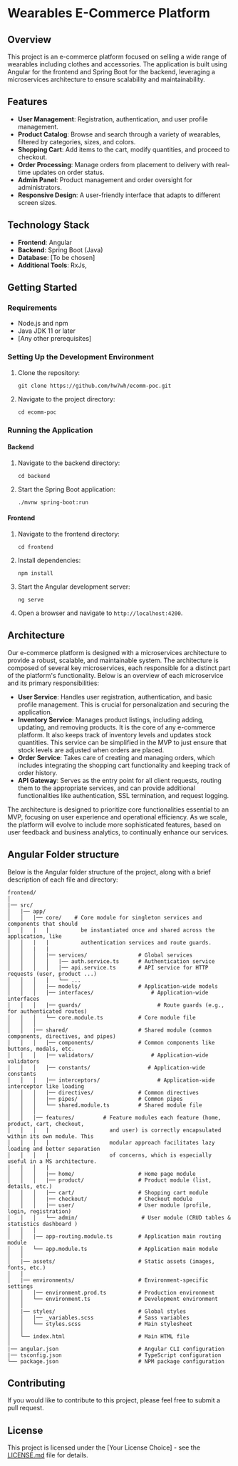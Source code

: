 # Wearables E-Commerce Platform

## Overview
This project is an e-commerce platform focused on selling a wide range of wearables including clothes and accessories. The application is built using Angular for the frontend and Spring Boot for the backend, leveraging a microservices architecture to ensure scalability and maintainability.

## Features
- **User Management**: Registration, authentication, and user profile management.
- **Product Catalog**: Browse and search through a variety of wearables, filtered by categories, sizes, and colors.
- **Shopping Cart**: Add items to the cart, modify quantities, and proceed to checkout.
- **Order Processing**: Manage orders from placement to delivery with real-time updates on order status.
- **Admin Panel**: Product management and order oversight for administrators.
- **Responsive Design**: A user-friendly interface that adapts to different screen sizes.

## Technology Stack
- **Frontend**: Angular
- **Backend**: Spring Boot (Java)
- **Database**: [To be chosen]
- **Additional Tools**: RxJs, 

## Getting Started

### Requirements
- Node.js and npm
- Java JDK 11 or later
- [Any other prerequisites]

### Setting Up the Development Environment
1. Clone the repository:
   ```
   git clone https://github.com/hw7wh/ecomm-poc.git
   ```
2. Navigate to the project directory:
   ```
   cd ecomm-poc
   ```

### Running the Application

#### Backend
1. Navigate to the backend directory:
   ```
   cd backend
   ```
2. Start the Spring Boot application:
   ```
   ./mvnw spring-boot:run
   ```

#### Frontend
1. Navigate to the frontend directory:
   ```
   cd frontend
   ```
2. Install dependencies:
   ```
   npm install
   ```
3. Start the Angular development server:
   ```
   ng serve
   ```
4. Open a browser and navigate to `http://localhost:4200`.

## Architecture

Our e-commerce platform is designed with a microservices architecture to provide a robust, scalable, and maintainable system. The architecture is composed of several key microservices, each responsible for a distinct part of the platform's functionality. Below is an overview of each microservice and its primary responsibilities:

- **User Service**: Handles user registration, authentication, and basic profile management. This is crucial for personalization and securing the application.
- **Inventory Service**: Manages product listings, including adding, updating, and removing products. It is the core of any e-commerce platform. It also keeps track of inventory levels and updates stock quantities. This service can be simplified in the MVP to just ensure that stock levels are adjusted when orders are placed.
- **Order Service**: Takes care of creating and managing orders, which includes integrating the shopping cart functionality and keeping track of order history.
- **API Gateway**: Serves as the entry point for all client requests, routing them to the appropriate services, and can provide additional functionalities like authentication, SSL termination, and request logging.

The architecture is designed to prioritize core functionalities essential to an MVP, focusing on user experience and operational efficiency. As we scale, the platform will evolve to include more sophisticated features, based on user feedback and business analytics, to continually enhance our services.

## Angular Folder structure
Below is the Angular folder structure of the project, along with a brief description of each file and directory:

```
frontend/ 
│
|── src/
│   |── app/
│   │   |── core/    # Core module for singleton services and components that should
│   │   |   |          be instantiated once and shared across the application, like
│   │   |   |          authentication services and route guards.
│   │   |   |                                     
│   │   │   |── services/                # Global services
│   │   │   │   |── auth.service.ts      # Authentication service
│   │   │   │   |── api.service.ts       # API service for HTTP requests (user, product ...)
│   │   │   │   └── ...
│   │   │   |── models/                  # Application-wide models  
│   │   │   |── interfaces/                  # Application-wide  interfaces
│   │   │   |── guards/                        # Route guards (e.g., for authenticated routes)
│   │   │   └── core.module.ts           # Core module file
│   │   │
│   │   |── shared/                      # Shared module (common components, directives, and pipes)
│   │   │   |── components/              # Common components like buttons, modals, etc.
│   │   │   |── validators/                  # Application-wide validators  
│   │   │   |── constants/                  # Application-wide constants 
│   │   │   |── interceptors/                  # Application-wide interceptor like loading 
│   │   │   |── directives/              # Common directives
│   │   │   |── pipes/                   # Common pipes
│   │   │   └── shared.module.ts         # Shared module file
│   │   │
│   │   |── features/         # Feature modules each feature (home, product, cart, checkout, 
│   │   │   |                   and user) is correctly encapsulated within its own module. This 
│   │   │   |                   modular approach facilitates lazy loading and better separation
│   │   │   |                   of concerns, which is especially useful in a MS architecture. 
│   │   │   |
│   │   │   |── home/                    # Home page module
│   │   │   |── product/                 # Product module (list, details, etc.)
│   │   │   |── cart/                    # Shopping cart module
│   │   │   |── checkout/                # Checkout module
│   │   │   |── user/                    # User module (profile, login, registration)
│   │   │   └── admin/                    # User module (CRUD tables & statistics dashboard )
│   │   │
│   │   |── app-routing.module.ts        # Application main routing module
│   │   └── app.module.ts                # Application main module
│   │
│   |── assets/                          # Static assets (images, fonts, etc.)
│   │
│   |── environments/                    # Environment-specific settings
│   │   |── environment.prod.ts          # Production environment
│   │   └── environment.ts               # Development environment
│   │
│   |── styles/                          # Global styles
│   │   |── _variables.scss              # Sass variables
│   │   └── styles.scss                  # Main stylesheet
│   │
│   └── index.html                       # Main HTML file
│
|── angular.json                         # Angular CLI configuration
|── tsconfig.json                        # TypeScript configuration
└── package.json                         # NPM package configuration
```

## Contributing
If you would like to contribute to this project, please feel free to submit a pull request.

## License
This project is licensed under the [Your License Choice] - see the [LICENSE.md](LICENSE.md) file for details.